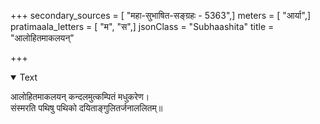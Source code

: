 +++
secondary_sources = [ "महा-सुभाषित-सङ्ग्रहः - 5363",]
meters = [ "आर्या",]
pratimaala_letters = [ "म", "स",]
jsonClass = "Subhaashita"
title = "आलोहितमाकलयन्"

+++

<details open><summary>Text</summary>

आलोहितमाकलयन् कन्दलमुत्कम्पितं मधुकरेण।  
संस्मरति पथिषु पथिको दयिताङ्गुलितर्जनाललितम्॥
</details>
